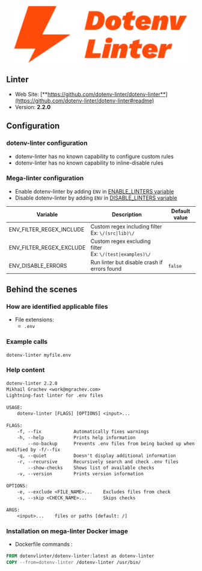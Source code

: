 <!-- markdownlint-disable MD033 MD041 -->
<!-- Generated by .automation/build.py, please do not update manually -->

<div align="center">
  <a href="https://github.com/dotenv-linter/dotenv-linter#readme" target="blank" title="Visit linter Web Site">
    <img src="https://raw.githubusercontent.com/dotenv-linter/dotenv-linter/master/logo.svg" alt="dotenv-linter" height="150px">
  </a>
</div>

## Linter

- Web Site: [**https://github.com/dotenv-linter/dotenv-linter**](https://github.com/dotenv-linter/dotenv-linter#readme)
- Version: **2.2.0**

## Configuration

### dotenv-linter configuration

- dotenv-linter has no known capability to configure custom rules
- dotenv-linter has no known capability to inline-disable rules

### Mega-linter configuration

- Enable dotenv-linter by adding `ENV` in [ENABLE_LINTERS variable](https://github.com/nvuillam/mega-linter#activation-and-deactivation)
- Disable dotenv-linter by adding `ENV` in [DISABLE_LINTERS variable](https://github.com/nvuillam/mega-linter#activation-and-deactivation)

| Variable | Description | Default value |
| ----------------- | -------------- | -------------- |
| ENV_FILTER_REGEX_INCLUDE | Custom regex including filter<br/>Ex: `\/(src\|lib)\/` |  |
| ENV_FILTER_REGEX_EXCLUDE | Custom regex excluding filter<br/>Ex: `\/(test\|examples)\/` |  |
| ENV_DISABLE_ERRORS | Run linter but disable crash if errors found | `false` |

## Behind the scenes

### How are identified applicable files

- File extensions:
  - `.env`


### Example calls

```shell
dotenv-linter myfile.env
```


### Help content

```shell
dotenv-linter 2.2.0
Mikhail Grachev <work@mgrachev.com>
Lightning-fast linter for .env files

USAGE:
    dotenv-linter [FLAGS] [OPTIONS] <input>...

FLAGS:
    -f, --fix            Automatically fixes warnings
    -h, --help           Prints help information
        --no-backup      Prevents .env files from being backed up when modified by -f/--fix
    -q, --quiet          Doesn't display additional information
    -r, --recursive      Recursively search and check .env files
        --show-checks    Shows list of available checks
    -v, --version        Prints version information

OPTIONS:
    -e, --exclude <FILE_NAME>...    Excludes files from check
    -s, --skip <CHECK_NAME>...      Skips checks

ARGS:
    <input>...    files or paths [default: /]

```

### Installation on mega-linter Docker image

- Dockerfile commands :
```dockerfile
FROM dotenvlinter/dotenv-linter:latest as dotenv-linter
COPY --from=dotenv-linter /dotenv-linter /usr/bin/
```

